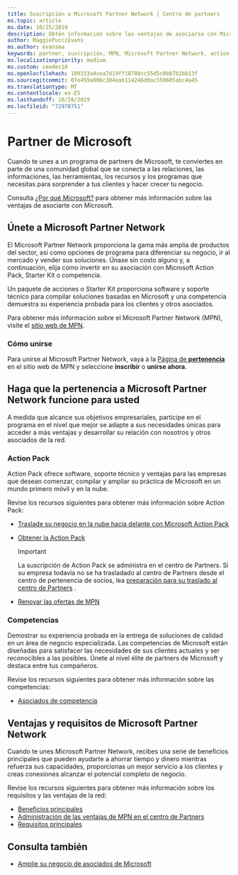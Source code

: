 ```yaml
---
title: Suscripción a Microsoft Partner Network | Centro de partners
ms.topic: article
ms.date: 10/25/2019
description: Obtén información sobre las ventajas de asociarse con Microsoft. El Microsoft Partner Network proporciona la gama más amplia de productos del sector, así como opciones de programa para diferenciar su negocio, ir al mercado y vender sus soluciones.
author: MaggiePucciEvans
ms.author: evansma
keywords: partner, suscripción, MPN, Microsoft Partner Network, action pack, MAPS, suscripción a action pack, ventajas, ventajas de MPN, suscripción, silver, gold, competencias
ms.localizationpriority: medium
ms.custom: seodec18
ms.openlocfilehash: 109333a4cea7d19ff18708cc55d5c0b87b2bb13f
ms.sourcegitcommit: 07e459a906c384eab114246d0ac550605abc4a45
ms.translationtype: MT
ms.contentlocale: es-ES
ms.lasthandoff: 10/28/2019
ms.locfileid: "72978751"
---
```

# <a name="partner-with-microsoft"></a>Partner de Microsoft

Cuando te unes a un programa de partners de Microsoft, te conviertes en parte de una comunidad global que se conecta a las relaciones, las informaciones, las herramientas, los recursos y los programas que necesitas para sorprender a tus clientes y hacer crecer tu negocio.

Consulta [¿Por qué Microsoft?](https://partner.microsoft.com/business-opportunities/why-microsoft) para obtener más información sobre las ventajas de asociarte con Microsoft. 

## <a name="join-the-microsoft-partner-network"></a>Únete a Microsoft Partner Network

<!-- 12/5/18 The content below was copied and pasted directly from the Membership page of the MPN site (https://partner.microsoft.com/membership)-->

El Microsoft Partner Network proporciona la gama más amplia de productos del sector, así como opciones de programa para diferenciar su negocio, ir al mercado y vender sus soluciones. Únase sin costo alguno y, a continuación, elija cómo invertir en su asociación con Microsoft Action Pack, Starter Kit o competencia.

Un paquete de acciones o Starter Kit proporciona software y soporte técnico para compilar soluciones basadas en Microsoft y una competencia demuestra su experiencia probada para los clientes y otros asociados.

Para obtener más información sobre el Microsoft Partner Network (MPN), visite el [sitio web de MPN](https://partner.microsoft.com/commercial).

### <a name="how-to-join"></a>Cómo unirse

Para unirse al Microsoft Partner Network, vaya a la [Página de **pertenencia** ](https://partner.microsoft.com/membership) en el sitio web de MPN y seleccione **inscribir** o **unirse ahora**.

## <a name="make-the-microsoft-partner-network-membership-work-for-you"></a>Haga que la pertenencia a Microsoft Partner Network funcione para usted

<!-- 10/25/2019 The content below content from the Membership pages of the MPN site (https://partner.microsoft.com/membership) and additional updated content.-->

A medida que alcance sus objetivos empresariales, participe en el programa en el nivel que mejor se adapte a sus necesidades únicas para acceder a más ventajas y desarrollar su relación con nosotros y otros asociados de la red.

### <a name="action-pack"></a>Action Pack

Action Pack ofrece software, soporte técnico y ventajas para las empresas que desean comenzar, compilar y ampliar su práctica de Microsoft en un mundo primero móvil y en la nube. 

Revise los recursos siguientes para obtener más información sobre Action Pack:

- [Traslade su negocio en la nube hacia delante con Microsoft Action Pack](https://partner.microsoft.com/membership/action-pack)

- [Obtener la Action Pack](mpn-get-action-pack.md)
  
    >[!IMPORTANT]
    >La suscripción de Action Pack se administra en el centro de Partners. Si su empresa todavía no se ha trasladado al centro de Partners desde el centro de pertenencia de socios, lea [preparación para su traslado al centro de Partners](partner-center/prepare-pmc-pc-migration.md) .  

- [Renovar las ofertas de MPN](renew-mpn-offers.md)

### <a name="competencies"></a>Competencias

Demostrar su experiencia probada en la entrega de soluciones de calidad en un área de negocio especializada. Las competencias de Microsoft están diseñadas para satisfacer las necesidades de sus clientes actuales y ser reconocibles a las posibles. Únete al nivel élite de partners de Microsoft y destaca entre tus compañeros.

Revise los recursos siguientes para obtener más información sobre las competencias:

- [Asociados de competencia](https://partner.microsoft.com/membership/competencies)

## <a name="microsoft-partner-network-benefits-and-requirements"></a>Ventajas y requisitos de Microsoft Partner Network

Cuando te unes Microsoft Partner Network, recibes una serie de beneficios principales que pueden ayudarte a ahorrar tiempo y dinero mientras refuerza sus capacidades, proporcionas un mejor servicio a los clientes y creas conexiones alcanzar el potencial completo de negocio.

Revise los recursos siguientes para obtener más información sobre los requisitos y las ventajas de la red:

- [Beneficios principales](https://partner.microsoft.com/membership/core-benefits#simple-tab-content-1)
- [Administración de las ventajas de MPN en el centro de Partners](manage-your-partner-network-benefits.md)
- [Requisitos principales](https://partner.microsoft.com/membership/core-benefits#simple-tab-content-2)

## <a name="see-also"></a>Consulta también
- [Amplíe su negocio de asociados de Microsoft](grow-your-business.md)
